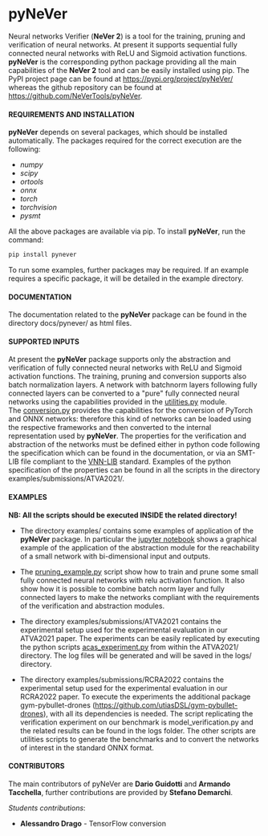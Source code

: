 # pyNeVer

Neural networks Verifier (__NeVer 2__) is a tool for the training, pruning and verification of neural networks.
At present it supports sequential fully connected neural networks with ReLU and Sigmoid activation functions.
__pyNeVer__ is the corresponding python package providing all the main capabilities of the __NeVer 2__ tool
and can be easily installed using pip. The PyPI project page can be found at <https://pypi.org/project/pyNeVer/>
whereas the github repository can be found at <https://github.com/NeVerTools/pyNeVer>.

#### REQUIREMENTS AND INSTALLATION
__pyNeVer__ depends on several packages, which should be installed automatically. The packages required for the
correct execution are the following:

* _numpy_
* _scipy_
* _ortools_
* _onnx_
* _torch_
* _torchvision_
* _pysmt_

All the above packages are available via pip. To install __pyNeVer__, run the command:

```bash
pip install pynever
```

To run some examples, further packages may be required. If an example requires a specific package, it will be 
detailed in the example directory.

#### DOCUMENTATION
The documentation related to the __pyNeVer__ package can be found in the directory docs/pynever/ as html files.

#### SUPPORTED INPUTS
At present the __pyNeVer__ package supports only the abstraction and verification of fully connected neural networks 
with ReLU and Sigmoid activation functions. The training, pruning and conversion supports also batch normalization
layers. A network with batchnorm layers following fully connected layers can be converted to a "pure" fully connected
neural networks using the capabilities provided in the [utilities.py](pynever/utilities.py) module.  
The [conversion.py](pynever/strategies/conversion.py) provides the capabilities for the conversion of PyTorch and ONNX
networks: therefore this kind of networks can be loaded using the respective frameworks and then converted to the
internal representation used by __pyNeVer__.
The properties for the verification and abstraction of the networks must be defined either in python code following
the specification which can be found in the documentation, or via an SMT-LIB file compliant to the 
[VNN-LIB](http://vnnlib.org) standard. Examples of the python specification of the properties can be found in all the 
scripts in the directory examples/submissions/ATVA2021/.

#### EXAMPLES
**NB: All the scripts should be executed INSIDE the related directory!**  

* The directory examples/ contains some examples of application of the __pyNeVer__ package. In particular the 
[jupyter notebook](examples/notebooks/bidimensional_example_with_sigmoid.ipynb) shows a graphical example of the 
application of the abstraction module for the reachability of a small network with bi-dimensional input and outputs.  
  
* The [pruning_example.py](examples/pruning_example/pruning_example.py) script show how to train and prune some small
fully connected neural networks with relu activation function. It also show how it is possible to combine batch norm
layer and fully connected layers to make the networks compliant with the requirements of the verification and 
abstraction modules.  

* The directory examples/submissions/ATVA2021 contains the experimental setup used for the experimental evaluation
in our ATVA2021 paper. The experiments can be easily replicated by executing the python scripts 
[acas_experiment.py](examples/submissions/ATVA2021/acas_experiments.py) from within the ATVA2021/ directory. 
The log files will be generated and will be saved in the logs/ directory.  

* The directory examples/submissions/RCRA2022 contains the experimental setup used for the experimental evaluation
in our RCRA2022 paper. To execute the experiments the additional package gym-pybullet-drones 
(https://github.com/utiasDSL/gym-pybullet-drones), with all its dependencies is needed.
The script replicating the verification experiment on our benchmark is model_verification.py and the related results
can be found in the logs folder. The other scripts are utilities scripts to generate the benchmarks and to convert the
networks of interest in the standard ONNX format.

#### CONTRIBUTORS
The main contributors of pyNeVer are __Dario Guidotti__ and __Armando Tacchella__, further contributions are provided 
by __Stefano Demarchi__.

_Students contributions_:

* __Alessandro Drago__ - TensorFlow conversion